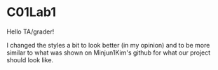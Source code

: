 # C01Lab1
Hello TA/grader!

I changed the styles a bit to look better (in my opinion) and to be more similar to what was shown on 
Minjun1Kim's github for what our project should look like.

